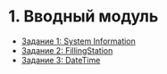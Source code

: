 # 1. Вводный модуль

* [Задание 1: System Information](https://github.com/v-mgrgt/Skillbox/tree/main/introductoryModule/homework_1)
* [Задание 2: FillingStation](https://github.com/v-mgrgt/Skillbox/tree/main/introductoryModule/homework_2)
* [Задание 3: DateTime](https://github.com/v-mgrgt/Skillbox/tree/main/introductoryModule/homework_3)
